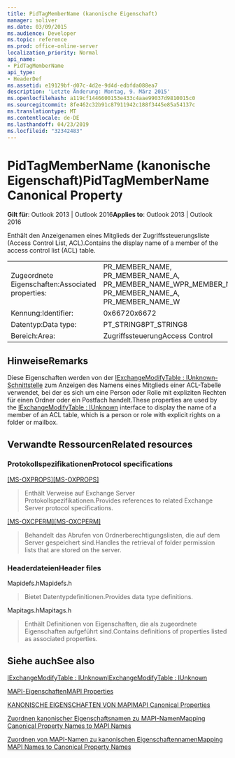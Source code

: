 ```yaml
---
title: PidTagMemberName (kanonische Eigenschaft)
manager: soliver
ms.date: 03/09/2015
ms.audience: Developer
ms.topic: reference
ms.prod: office-online-server
localization_priority: Normal
api_name:
- PidTagMemberName
api_type:
- HeaderDef
ms.assetid: e19129bf-d07c-4d2e-9d4d-edbfda088ea7
description: 'Letzte Änderung: Montag, 9. März 2015'
ms.openlocfilehash: a119cf1446600153e433c4aae99037d9810015c0
ms.sourcegitcommit: 8fe462c32b91c87911942c188f3445e85a54137c
ms.translationtype: MT
ms.contentlocale: de-DE
ms.lasthandoff: 04/23/2019
ms.locfileid: "32342483"
---
```

# <a name="pidtagmembername-canonical-property"></a><span data-ttu-id="f4d0e-103">PidTagMemberName (kanonische Eigenschaft)</span><span class="sxs-lookup"><span data-stu-id="f4d0e-103">PidTagMemberName Canonical Property</span></span>

  
  
<span data-ttu-id="f4d0e-104">**Gilt für**: Outlook 2013 | Outlook 2016</span><span class="sxs-lookup"><span data-stu-id="f4d0e-104">**Applies to**: Outlook 2013 | Outlook 2016</span></span> 
  
<span data-ttu-id="f4d0e-105">Enthält den Anzeigenamen eines Mitglieds der Zugriffssteuerungsliste (Access Control List, ACL).</span><span class="sxs-lookup"><span data-stu-id="f4d0e-105">Contains the display name of a member of the access control list (ACL) table.</span></span>
  
|||
|:-----|:-----|
|<span data-ttu-id="f4d0e-106">Zugeordnete Eigenschaften:</span><span class="sxs-lookup"><span data-stu-id="f4d0e-106">Associated properties:</span></span>  <br/> |<span data-ttu-id="f4d0e-107">PR_MEMBER_NAME, PR_MEMBER_NAME_A, PR_MEMBER_NAME_W</span><span class="sxs-lookup"><span data-stu-id="f4d0e-107">PR_MEMBER_NAME, PR_MEMBER_NAME_A, PR_MEMBER_NAME_W</span></span>  <br/> |
|<span data-ttu-id="f4d0e-108">Kennung:</span><span class="sxs-lookup"><span data-stu-id="f4d0e-108">Identifier:</span></span>  <br/> |<span data-ttu-id="f4d0e-109">0x6672</span><span class="sxs-lookup"><span data-stu-id="f4d0e-109">0x6672</span></span>  <br/> |
|<span data-ttu-id="f4d0e-110">Datentyp:</span><span class="sxs-lookup"><span data-stu-id="f4d0e-110">Data type:</span></span>  <br/> |<span data-ttu-id="f4d0e-111">PT_STRING8</span><span class="sxs-lookup"><span data-stu-id="f4d0e-111">PT_STRING8</span></span>  <br/> |
|<span data-ttu-id="f4d0e-112">Bereich:</span><span class="sxs-lookup"><span data-stu-id="f4d0e-112">Area:</span></span>  <br/> |<span data-ttu-id="f4d0e-113">Zugriffssteuerung</span><span class="sxs-lookup"><span data-stu-id="f4d0e-113">Access Control</span></span>  <br/> |
   
## <a name="remarks"></a><span data-ttu-id="f4d0e-114">Hinweise</span><span class="sxs-lookup"><span data-stu-id="f4d0e-114">Remarks</span></span>

<span data-ttu-id="f4d0e-115">Diese Eigenschaften werden von der [IExchangeModifyTable : IUnknown-Schnittstelle](iexchangemodifytableiunknown.md) zum Anzeigen des Namens eines Mitglieds einer ACL-Tabelle verwendet, bei der es sich um eine Person oder Rolle mit expliziten Rechten für einen Ordner oder ein Postfach handelt.</span><span class="sxs-lookup"><span data-stu-id="f4d0e-115">These properties are used by the [IExchangeModifyTable : IUnknown](iexchangemodifytableiunknown.md) interface to display the name of a member of an ACL table, which is a person or role with explicit rights on a folder or mailbox.</span></span> 
  
## <a name="related-resources"></a><span data-ttu-id="f4d0e-116">Verwandte Ressourcen</span><span class="sxs-lookup"><span data-stu-id="f4d0e-116">Related resources</span></span>

### <a name="protocol-specifications"></a><span data-ttu-id="f4d0e-117">Protokollspezifikationen</span><span class="sxs-lookup"><span data-stu-id="f4d0e-117">Protocol specifications</span></span>

<span data-ttu-id="f4d0e-118">[[MS-OXPROPS]](https://msdn.microsoft.com/library/f6ab1613-aefe-447d-a49c-18217230b148%28Office.15%29.aspx)</span><span class="sxs-lookup"><span data-stu-id="f4d0e-118">[[MS-OXPROPS]](https://msdn.microsoft.com/library/f6ab1613-aefe-447d-a49c-18217230b148%28Office.15%29.aspx)</span></span>
  
> <span data-ttu-id="f4d0e-119">Enthält Verweise auf Exchange Server Protokollspezifikationen.</span><span class="sxs-lookup"><span data-stu-id="f4d0e-119">Provides references to related Exchange Server protocol specifications.</span></span>
    
<span data-ttu-id="f4d0e-120">[[MS-OXCPERM]](https://msdn.microsoft.com/library/944ddb65-6249-4c34-a46e-363fcd37195e%28Office.15%29.aspx)</span><span class="sxs-lookup"><span data-stu-id="f4d0e-120">[[MS-OXCPERM]](https://msdn.microsoft.com/library/944ddb65-6249-4c34-a46e-363fcd37195e%28Office.15%29.aspx)</span></span>
  
> <span data-ttu-id="f4d0e-121">Behandelt das Abrufen von Ordnerberechtigungslisten, die auf dem Server gespeichert sind.</span><span class="sxs-lookup"><span data-stu-id="f4d0e-121">Handles the retrieval of folder permission lists that are stored on the server.</span></span>
    
### <a name="header-files"></a><span data-ttu-id="f4d0e-122">Headerdateien</span><span class="sxs-lookup"><span data-stu-id="f4d0e-122">Header files</span></span>

<span data-ttu-id="f4d0e-123">Mapidefs.h</span><span class="sxs-lookup"><span data-stu-id="f4d0e-123">Mapidefs.h</span></span>
  
> <span data-ttu-id="f4d0e-124">Bietet Datentypdefinitionen.</span><span class="sxs-lookup"><span data-stu-id="f4d0e-124">Provides data type definitions.</span></span>
    
<span data-ttu-id="f4d0e-125">Mapitags.h</span><span class="sxs-lookup"><span data-stu-id="f4d0e-125">Mapitags.h</span></span>
  
> <span data-ttu-id="f4d0e-126">Enthält Definitionen von Eigenschaften, die als zugeordnete Eigenschaften aufgeführt sind.</span><span class="sxs-lookup"><span data-stu-id="f4d0e-126">Contains definitions of properties listed as associated properties.</span></span>
    
## <a name="see-also"></a><span data-ttu-id="f4d0e-127">Siehe auch</span><span class="sxs-lookup"><span data-stu-id="f4d0e-127">See also</span></span>



[<span data-ttu-id="f4d0e-128">IExchangeModifyTable : IUnknown</span><span class="sxs-lookup"><span data-stu-id="f4d0e-128">IExchangeModifyTable : IUnknown</span></span>](iexchangemodifytableiunknown.md)


[<span data-ttu-id="f4d0e-129">MAPI-Eigenschaften</span><span class="sxs-lookup"><span data-stu-id="f4d0e-129">MAPI Properties</span></span>](mapi-properties.md)
  
[<span data-ttu-id="f4d0e-130">KANONISCHE EIGENSCHAFTEN VON MAPI</span><span class="sxs-lookup"><span data-stu-id="f4d0e-130">MAPI Canonical Properties</span></span>](mapi-canonical-properties.md)
  
[<span data-ttu-id="f4d0e-131">Zuordnen kanonischer Eigenschaftsnamen zu MAPI-Namen</span><span class="sxs-lookup"><span data-stu-id="f4d0e-131">Mapping Canonical Property Names to MAPI Names</span></span>](mapping-canonical-property-names-to-mapi-names.md)
  
[<span data-ttu-id="f4d0e-132">Zuordnen von MAPI-Namen zu kanonischen Eigenschaftennamen</span><span class="sxs-lookup"><span data-stu-id="f4d0e-132">Mapping MAPI Names to Canonical Property Names</span></span>](mapping-mapi-names-to-canonical-property-names.md)

